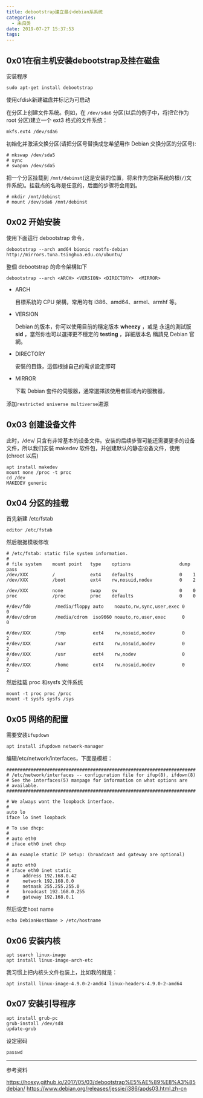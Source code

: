 ```yaml
---
title: debootstrap建立最小debian系系统
categories:
  - 未归类
date: 2019-07-27 15:37:53
tags:
---
```


## 0x01在宿主机安装debootstrap及挂在磁盘

安装程序

```
sudo apt-get install debootstrap
```

使用cfdisk新建磁盘并标记为可启动

在分区上创建文件系统。例如，在 `/dev/sda6` 分区(以后的例子中，将把它作为 root 分区)建立一个 ext3 格式的文件系统：

```
mkfs.ext4 /dev/sda6
```

初始化并激活交换分区(请把分区号替换成您希望用作 Debian 交换分区的分区号):

```
# mkswap /dev/sda5
# sync
# swapon /dev/sda5
```

把一个分区挂载到 `/mnt/debinst`(这是安装的位置，将来作为您新系统的根(`/`)文件系统)。挂载点的名称是任意的，后面的步骤将会用到。

```
# mkdir /mnt/debinst
# mount /dev/sda6 /mnt/debinst
```

## 0x02 开始安装

使用下面這行 debootstrap 命令，

```
debootstrap --arch amd64 bionic rootfs-debian http://mirrors.tuna.tsinghua.edu.cn/ubuntu/
```

整個 debootstrap 的命令架構如下

```
debootstrap --arch <ARCH> <VERSION> <DIRECTORY>  <MIRROR>
```

- ARCH

  目標系統的 CPU 架構，常用的有 i386、amd64、armel、armhf 等。

- VERSION

  Debian 的版本，你可以使用目前的穩定版本 **wheezy** ，或是 永遠的測試版 **sid** ，當然你也可以選擇更不穩定的 **testing** ，詳細版本名 稱請見 Debian 官網。

- DIRECTORY

  安裝的目錄，這個根據自己的需求設定即可

- MIRROR

  下載 Debian 套件的伺服器，通常選擇該使用者區域內的服務器，



添加`restricted universe multiverse`进源

## 0x03 创建设备文件

此时，/dev/ 只含有非常基本的设备文件。安装的后续步骤可能还需要更多的设备文件，所以我们安装 makedev 软件包，并创建默认的静态设备文件，使用(chroot 以后)

```
apt install makedev
mount none /proc -t proc
cd /dev
MAKEDEV generic
```

## 0x04 分区的挂载

首先新建 /etc/fstab

```
editor /etc/fstab
```



然后根据模板修改

```
# /etc/fstab: static file system information.
#
# file system    mount point   type    options                  dump pass
/dev/XXX         /             ext4    defaults                 0    1
/dev/XXX         /boot         ext4    rw,nosuid,nodev          0    2

/dev/XXX         none          swap    sw                       0    0
proc             /proc         proc    defaults                 0    0

#/dev/fd0         /media/floppy auto    noauto,rw,sync,user,exec 0    0
#/dev/cdrom       /media/cdrom  iso9660 noauto,ro,user,exec      0    0

#/dev/XXX         /tmp          ext4    rw,nosuid,nodev          0    2
#/dev/XXX         /var          ext4    rw,nosuid,nodev          0    2
#/dev/XXX         /usr          ext4    rw,nodev                 0    2
#/dev/XXX         /home         ext4    rw,nosuid,nodev          0    2
```

然后挂载 proc 和sysfs 文件系统
```
mount -t proc proc /proc
mount -t sysfs sysfs /sys
```

## 0x05 网络的配置

需要安装`ifupdown`

```
apt install ifupdown network-manager
```

编辑/etc/network/interfaces，下面是模板：

```
######################################################################
# /etc/network/interfaces -- configuration file for ifup(8), ifdown(8)
# See the interfaces(5) manpage for information on what options are
# available.
######################################################################

# We always want the loopback interface.
#
auto lo
iface lo inet loopback

# To use dhcp:
#
# auto eth0
# iface eth0 inet dhcp

# An example static IP setup: (broadcast and gateway are optional)
#
# auto eth0
# iface eth0 inet static
#     address 192.168.0.42
#     network 192.168.0.0
#     netmask 255.255.255.0
#     broadcast 192.168.0.255
#     gateway 192.168.0.1
```

然后设定host name
```
echo DebianHostName > /etc/hostname
```

## 0x06 安装内核

```
apt search linux-image
apt install linux-image-arch-etc
```

我习惯上把内核头文件也装上，比如我的就是：

```
apt install linux-image-4.9.0-2-amd64 linux-headers-4.9.0-2-amd64
```

## 0x07 安装引导程序

```
apt install grub-pc
grub-install /dev/sd8
update-grub
```

设定密码

```
passwd
```

------
参考资料

https://hosxy.github.io/2017/05/03/debootstrap%E5%AE%89%E8%A3%85debian/
https://www.debian.org/releases/jessie/i386/apds03.html.zh-cn
